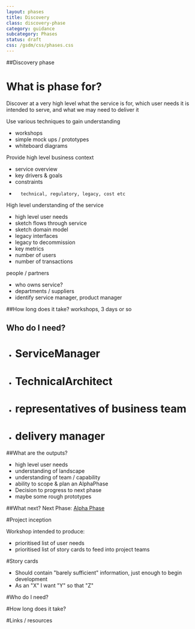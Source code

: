 ```yaml
---
layout: phases
title: Discovery
class: discovery-phase
category: guidance
subcategory: Phases
status: draft
css: /gsdm/css/phases.css
---
```



##Discovery phase

# What is phase for?

Discover at a very high level what the service is for, which user needs it is intended to serve, and what we may need to deliver it

Use various techniques to gain understanding
- workshops
- simple mock ups / prototypes 
- whiteboard diagrams

Provide high level business context
-	service overview
-	key drivers & goals
-	constraints
-		technical, regulatory, legacy, cost etc
		
High level understanding of the service
-	high level user needs
-	sketch flows through service
-	sketch domain model
-	legacy interfaces
-	legacy to decommission
-	key metrics
 - number of users
 - number of transactions
	
people / partners
-	who owns service?
-	departments / suppliers
-	identify service manager, product manager

##How long does it take?
workshops, 3 days or so

## Who do I need?
- # ServiceManager
- # TechnicalArchitect
- # representatives of business team
- # delivery manager

##What are the outputs?
- high level user needs
- understanding of landscape
- understanding of team / capability
- ability to scope & plan an AlphaPhase
- Decision to progress to next phase
- maybe some rough prototypes

##What next?
Next Phase: [Alpha Phase](/phases/alpha.html)


#Project inception

Workshop intended to produce:
- prioritised list of user needs
- prioritised list of story cards to feed into project teams

#Story cards
- Should contain "barely sufficient" information, just enough to begin development
- As an "X" I want "Y" so that "Z"

#Who do I need?

#How long does it take?

#Links / resources